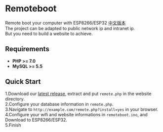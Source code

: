 # Remoteboot
Remote boot your computer with ESP8266/ESP32
[中文版本](https://github.com/hank9999/Remoteboot/blob/master/README_CN.md)  
The project can be adapted to public network ip and intranet ip.  
But you need to build a website to achieve.  
## Requirements
- **PHP >= 7.0**
- **MySQL >= 5.5**

## Quick Start
1.Download our [latest release](https://github.com/hank9999/Remoteboot/releases), extract and put `remote.php` in the website directory.  
2.Configure your database information in `remote.php`.  
3.Navigate to `http://example.com/remote.php?install=yes` in your browser.  
4.Configure your wifi and website informations in `remoteboot.ino`, and Download to ESP8266/ESP32.    
5.Finish